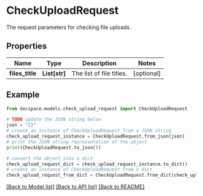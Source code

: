 # CheckUploadRequest

The request parameters for checking file uploads.

## Properties

Name | Type | Description | Notes
------------ | ------------- | ------------- | -------------
**files_title** | **List[str]** | The list of file titles. | [optional] 

## Example

```python
from docspace.models.check_upload_request import CheckUploadRequest

# TODO update the JSON string below
json = "{}"
# create an instance of CheckUploadRequest from a JSON string
check_upload_request_instance = CheckUploadRequest.from_json(json)
# print the JSON string representation of the object
print(CheckUploadRequest.to_json())

# convert the object into a dict
check_upload_request_dict = check_upload_request_instance.to_dict()
# create an instance of CheckUploadRequest from a dict
check_upload_request_from_dict = CheckUploadRequest.from_dict(check_upload_request_dict)
```
[[Back to Model list]](../README.md#documentation-for-models) [[Back to API list]](../README.md#documentation-for-api-endpoints) [[Back to README]](../README.md)


